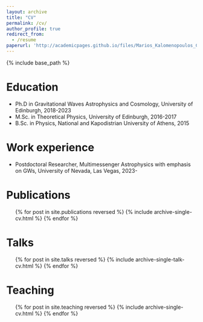 ```yaml
---
layout: archive
title: "CV"
permalink: /cv/
author_profile: true
redirect_from:
  - /resume
paperurl: 'http://academicpages.github.io/files/Marios_Kalomenopoulos_CV.pdf'
---
```


{% include base_path %}

Education
======
* Ph.D in Gravitational Waves Astrophysics and Cosmology, University of Edinburgh, 2018-2023
* M.Sc. in Theoretical Physics, University of Edinburgh, 2016-2017
* B.Sc. in Physics, National and Kapodistrian University of Athens, 2015

Work experience
======

- Postdoctoral Researcher, Multimessenger Astrophysics with emphasis on GWs, University of Nevada, Las Vegas, 2023-

Publications
======
  <ul>{% for post in site.publications reversed %}
    {% include archive-single-cv.html %}
  {% endfor %}</ul>

Talks
======
  <ul>{% for post in site.talks reversed %}
    {% include archive-single-talk-cv.html  %}
  {% endfor %}</ul>

Teaching
======
  <ul>{% for post in site.teaching reversed %}
    {% include archive-single-cv.html %}
  {% endfor %}</ul>
